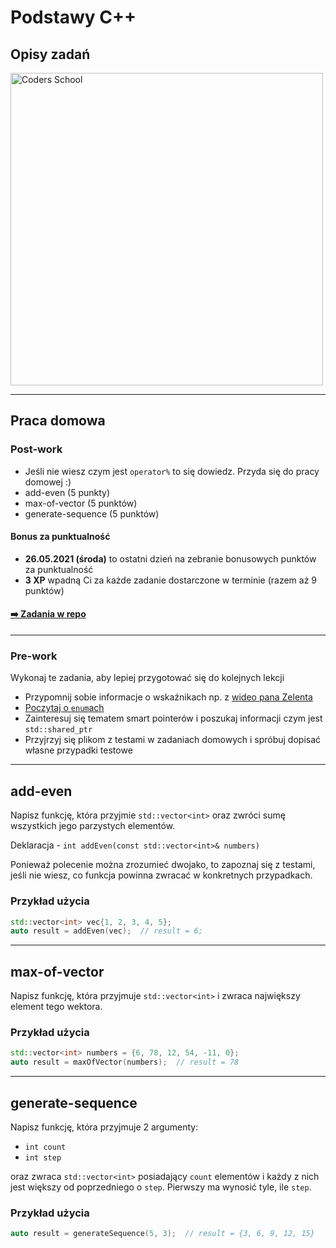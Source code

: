 <!-- .slide: data-background="#111111" -->

# Podstawy C++

## Opisy zadań

<a href="https://coders.school">
    <img width="500px" src="../img/coders_school_logo.png" alt="Coders School" class="plain">
</a>

___

## Praca domowa

### Post-work

* Jeśli nie wiesz czym jest `operator%` to się dowiedz. Przyda się do pracy domowej :)
* add-even (5 punkty)
* max-of-vector (5 punktów)
* generate-sequence (5 punktów)

#### Bonus za punktualność

* **26.05.2021 (środa)** to ostatni dzień na zebranie bonusowych punktów za punktualność
* **3 XP** wpadną Ci za każde zadanie dostarczone w terminie (razem aż 9 punktów)

#### [➡️ Zadania w repo](https://github.com/coders-school/cpp-fundamentals/tree/master/05-recap-homework/04-tasks-description.md)

___

### Pre-work

Wykonaj te zadania, aby lepiej przygotować się do kolejnych lekcji

* Przypomnij sobie informacje o wskaźnikach np. z [wideo pana Zelenta](https://www.youtube.com/watch?v=0DQl74alJzw)
* [Poczytaj o `enum`ach](https://cpp0x.pl/kursy/Kurs-C++/Typ-wyliczeniowy-enum/318)
* Zainteresuj się tematem smart pointerów i poszukaj informacji czym jest `std::shared_ptr`
* Przyjrzyj się plikom z testami w zadaniach domowych i spróbuj dopisać własne przypadki testowe

___

## add-even

Napisz funkcję, która przyjmie `std::vector<int>` oraz zwróci sumę wszystkich jego parzystych elementów.

Deklaracja - `int addEven(const std::vector<int>& numbers)`

Ponieważ polecenie można zrozumieć dwojako, to zapoznaj się z testami, jeśli nie wiesz, co funkcja powinna zwracać w konkretnych przypadkach.

### Przykład użycia

```cpp
std::vector<int> vec{1, 2, 3, 4, 5};
auto result = addEven(vec);  // result = 6;
```

___

## max-of-vector

Napisz funkcję, która przyjmuje `std::vector<int>` i zwraca największy element tego wektora.

### Przykład użycia

```cpp
std::vector<int> numbers = {6, 78, 12, 54, -11, 0};
auto result = maxOfVector(numbers);  // result = 78
```

___

## generate-sequence

Napisz funkcję, która przyjmuje 2 argumenty:

* `int count`
* `int step`

oraz zwraca `std::vector<int>` posiadający `count` elementów i każdy z nich jest większy od poprzedniego o `step`. Pierwszy ma wynosić tyle, ile `step`.

### Przykład użycia

```cpp
auto result = generateSequence(5, 3);  // result = {3, 6, 9, 12, 15}
```
